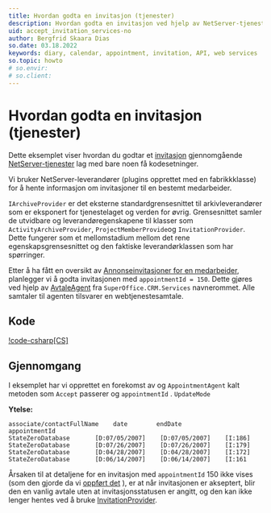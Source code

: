 ```yaml
---
title: Hvordan godta en invitasjon (tjenester)
description: Hvordan godta en invitasjon ved hjelp av NetServer-tjenester
uid: accept_invitation_services-no
author: Bergfrid Skaara Dias
so.date: 03.18.2022
keywords: diary, calendar, appointment, invitation, API, web services
so.topic: howto
# so.envir:
# so.client:
---
```


# Hvordan godta en invitasjon (tjenester)

Dette eksemplet viser hvordan du godtar et [invitasjon][2] gjennomgående [NetServer-tjenester][3] lag med bare noen få kodesetninger.

Vi bruker NetServer-leverandører (plugins opprettet med en fabrikkklasse) for å hente informasjon om invitasjoner til en bestemt medarbeider.

`IArchiveProvider` er det eksterne standardgrensesnittet til arkivleverandører som er eksponert for tjenestelaget og verden for øvrig. Grensesnittet samler de utvidbare og leverandøregenskapene til klasser som `ActivityArchiveProvider`, `ProjectMemberProvide`og `InvitationProvider`. Dette fungerer som et mellomstadium mellom det rene egenskapsgrensesnittet og den faktiske leverandørklassen som har spørringer.

Etter å ha fått en oversikt av [Annonseinvitasjoner for en medarbeider][1], planlegger vi å godta invitasjonen med `appointmentId = 150`. Dette gjøres ved hjelp av [AvtaleAgent][4] fra `SuperOffice.CRM.Services` navnerommet. Alle samtaler til agenten tilsvarer en webtjenestesamtale.

## Kode

[!code-csharp[CS]](includes/accept-invite-services.cs)

## Gjennomgang

I eksemplet har vi opprettet en forekomst av  og `AppointmentAgent` kalt metoden som `Accept` passerer og `appointmentId` . `UpdateMode`

**Ytelse:**

```text
associate/contactFullName    date        endDate           appointmentId
StateZeroDatabase       [D:07/05/2007]    [D:07/05/2007]    [I:186]
StateZeroDatabase       [D:07/26/2007]    [D:07/26/2007]    [I:179]
StateZeroDatabase       [D:04/28/2007]    [D:04/28/2007]    [I:172]
StateZeroDatabase       [D:06/14/2007]    [D:06/14/2007]    [I:161
```

Årsaken til at detaljene for en invitasjon med `appointmentId` 150 ikke vises (som den gjorde da vi [oppført det][1] ), er at når invitasjonen er akseptert, blir den en vanlig avtale uten at invitasjonsstatusen er angitt, og den kan ikke lenger hentes ved å bruke [InvitationProvider][5].

<!-- Referenced links -->
[1]: get-invitations-services.md
[2]: ../../invitations.md
[3]: ../../../api/web-services/index.md
[4]: ../../../api/reference/restful/agent/Appointment_Agent/index.md
[5]: ../../../api/archive-providers/reference/invitation.md
